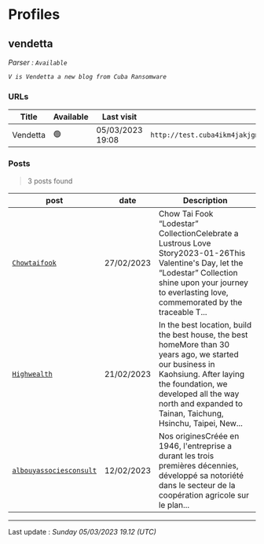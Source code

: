 # Profiles

## **vendetta**


_Parser : `Available`_

_`V is Vendetta a new blog from Cuba Ransomware`_

### URLs
| Title | Available | Last visit | fqdn | Screenshot 
|---|---|---|---|---|
| Vendetta | 🟢 | 05/03/2023 19:08 | `http://test.cuba4ikm4jakjgmkezytyawtdgr2xymvy6nvzgw5cglswg3si76icnqd.onion` | <a href="https://www.ransomware.live/screenshots/test-cuba4ikm4jakjgmkezytyawtdgr2xymvy6nvzgw5cglswg3si76icnqd-onion.png" target=_blank>📸</a> | 

### Posts

> 3 posts found

| post | date | Description
|---|---|---|
| [`Chowtaifook`](https://google.com/search?q=Chowtaifook) | 27/02/2023 | Chow Tai Fook “Lodestar” CollectionCelebrate a Lustrous Love Story2023-01-26This Valentine's Day, let the “Lodestar” Collection shine upon your journey to everlasting love, commemorated by the traceable T... |
| [`Highwealth`](https://google.com/search?q=Highwealth) | 21/02/2023 | In the best location, build the best house, the best homeMore than 30 years ago, we started our business in Kaohsiung. After laying the foundation, we developed all the way north and expanded to Tainan, Taichung, Hsinchu, Taipei, New... |
| [`albouyassociesconsult`](https://google.com/search?q=albouyassociesconsult) | 12/02/2023 | Nos originesCréée en 1946, l'entreprise a durant les trois premières décennies, développé sa notoriété dans le secteur de la coopération agricole sur le plan... |

 --- 


Last update : _Sunday 05/03/2023 19.12 (UTC)_
